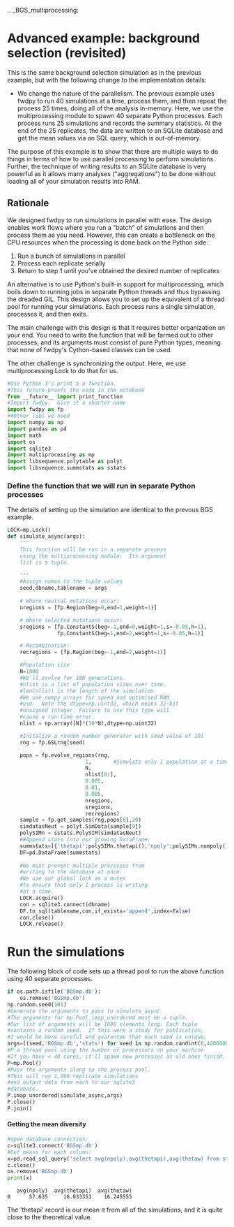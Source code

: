 .. _BGS_multiprocessing:
# Advanced example: background selection (revisited)

This is the same background selection simulation as in the previous example, but with the following change to the implementation details:

* We change the nature of the parallelism.  The previous example uses fwdpy to run 40 simulations at a time, process them, and then repeat the process 25 times, doing all of the analysis in-memory.  Here, we use the multiprocessing module to spawn 40 separate Python processes.  Each process runs 25 simulations and records the summary statistics.  At the end of the 25 replicates, the data are written to an SQLite database and get the mean values via an SQL query, which is out-of-memory.

The purpose of this example is to show that there are multiple ways to do things in terms of how to use parallel processing to perform simulations.  Further, the technique of writing results to an SQLite database is very powerful as it allows many analyses ("aggregations") to be done without loading all of your simulation results into RAM.

## Rationale

We designed fwdpy to run simulations in parallel with ease.  The design enables work flows where you run a "batch" of simulations and then process them as you need.  However, this can create a bottleneck on the CPU resources when the processing is done back on the Python side:

1. Run a bunch of simulations in parallel
2. Process each replicate serially
3. Return to step 1 until you've obtained the desired number of replicates

An alternative is to use Python's built-in support for multiprocessing, which boils down to running jobs in separate Python threads and thus bypassing the dreaded GIL.  This design allows you to set up the equivalent of a thread pool for running your simulations. Each process runs a single simulation, processes it, and then exits.

The main challenge with this design is that it requires better organization on your end. You need to write the function that will be farmed out to other processes, and its arguments must consist of pure Python types, meaning that none of fwdpy's Cython-based classes can be used.

The other challenge is synchronizing the output.  Here, we use multiprocessing.Lock to do that for us.


```python
#Use Python 3's print a a function.
#This future-proofs the code in the notebook
from __future__ import print_function
#Import fwdpy.  Give it a shorter name
import fwdpy as fp
##Other libs we need
import numpy as np
import pandas as pd
import math
import os
import sqlite3
import multiprocessing as mp
import libsequence.polytable as polyt
import libsequence.summstats as sstats
```

### Define the function that we will run in separate Python processes

The details of setting up the simulation are identical to the prevous BGS example.


```python
LOCK=mp.Lock()
def simulate_async(args):
    """
    This function will be run in a separate process
    using the multiprocessing module.  Its argument 
    list is a tuple.

    """
    #Assign names to the tuple values
    seed,dbname,tablename = args
    
    # Where neutral mutations occur:
    nregions = [fp.Region(beg=0,end=1,weight=1)]

    # Where selected mutations occur:
    sregions = [fp.ConstantS(beg=-1,end=0,weight=1,s=-0.05,h=1),
                fp.ConstantS(beg=1,end=2,weight=1,s=-0.05,h=1)]

    # Recombination:
    recregions = [fp.Region(beg=-1,end=2,weight=1)]

    #Population size
    N=1000
    #We'll evolve for 10N generations.
    #nlist is a list of population sizes over time.
    #len(nlist) is the length of the simulation
    #We use numpy arrays for speed and optimised RAM
    #use.  Note the dtype=np.uint32, which means 32-bit
    #unsigned integer. Failure to use this type will
    #cause a run-time error.
    nlist = np.array([N]*(10*N),dtype=np.uint32)

    #Initalize a random number generator with seed value of 101
    rng = fp.GSLrng(seed)

    pops = fp.evolve_regions(rng,  
                         1,       #Simulate only 1 population at a time     
                         N,        
                         nlist[0:],
                         0.005,    
                         0.01,     
                         0.005,    
                         nregions, 
                         sregions, 
                         recregions)
    sample = fp.get_samples(rng,pops[0],20)
    simdatasNeut = polyt.SimData(sample[0])
    polySIMn = sstats.PolySIM(simdatasNeut)
    ##Append stats into our growing DataFrame:
    summstats=[{'thetapi':polySIMn.thetapi(),'npoly':polySIMn.numpoly(),'thetaw':polySIMn.thetaw()}]
    DF=pd.DataFrame(summstats)
    
    #We must prevent multiple processes from
    #writing to the database at once.
    #We use our global lock as a mutex 
    #to ensure that only 1 process is writing
    #at a time.
    LOCK.acquire()
    con = sqlite3.connect(dbname)
    DF.to_sql(tablename,con,if_exists='append',index=False)
    con.close()
    LOCK.release()
```

# Run the simulations

The following block of code sets up a thread pool to run the above function using 40 separate processes.


```python
if os.path.isfile('BGSmp.db'):
    os.remove('BGSmp.db')
np.random.seed(101)
#Generate the arguments to pass to simulate_async.
#The arguments for mp.Pool.imap_unordered must be a tuple.
#Our list of arguments will be 1000 elements long. Each tuple
#contains a random seed.  If this were a study for publication,
#I would be more careful and guarantee that each seed is unique.
args=[(seed,'BGSmp.db','stats') for seed in np.random.randint(0,42000000,1000)]
#P a thread pool using the number of processors on your machine
#If you have < 40 cores, it'll spawn new processes as old ones finish.
P=mp.Pool() 
#Pass the arguments along to the process pool.
#This will run 1,000 replicate simulations
#and output data from each to our sqlite3 
#database.
P.imap_unordered(simulate_async,args)
P.close()
P.join()
```

#### Getting the mean diversity


```python
#open database connection:
c=sqlite3.connect('BGSmp.db')
#Get means for each column:
x=pd.read_sql_query('select avg(npoly),avg(thetapi),avg(thetaw) from stats',c)
c.close()
os.remove('BGSmp.db')
print(x)
```

       avg(npoly)  avg(thetapi)  avg(thetaw)
    0      57.635     16.033353    16.245555


The 'thetapi' record is our mean $\pi$ from all of the simulations, and it is quite close to the theoretical value. 
